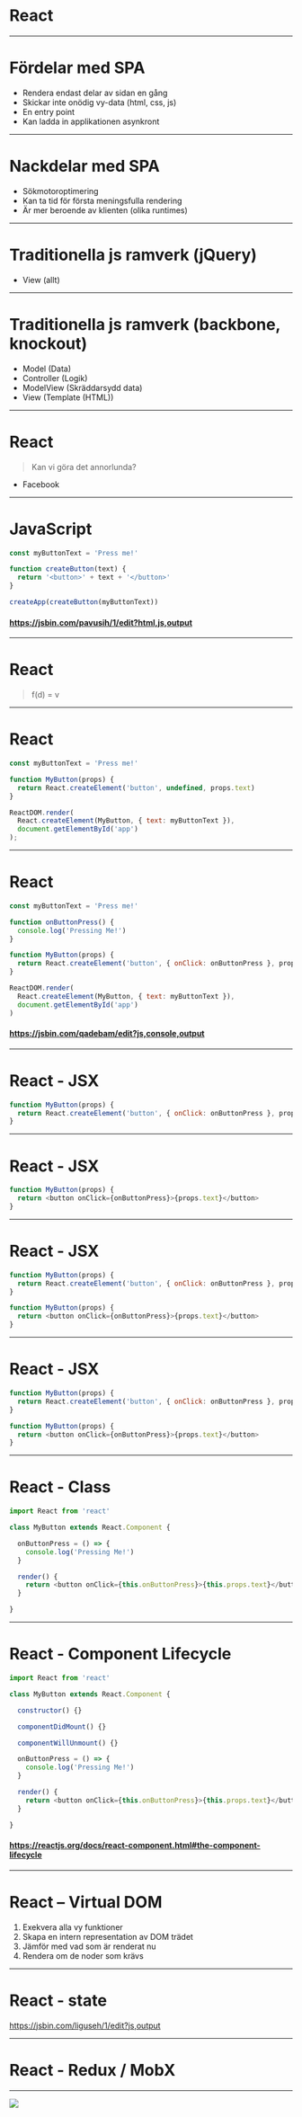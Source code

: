 # React

---

# Fördelar med SPA

- Rendera endast delar av sidan en gång
- Skickar inte onödig vy-data (html, css, js)
- En entry point
- Kan ladda in applikationen asynkront

---

# Nackdelar med SPA

- Sökmotoroptimering
- Kan ta tid för första meningsfulla rendering
- Är mer beroende av klienten (olika runtimes)

---

# Traditionella js ramverk (jQuery)

- View (allt)

---

# Traditionella js ramverk (backbone, knockout)

- Model (Data)
- Controller (Logik)
- ModelView (Skräddarsydd data)
- View (Template (HTML))

---

# React

> Kan vi göra det annorlunda?
- Facebook

---

# JavaScript

```js
const myButtonText = 'Press me!'

function createButton(text) {
  return '<button>' + text + '</button>'
}

createApp(createButton(myButtonText))

```
#### https://jsbin.com/pavusih/1/edit?html,js,output

---

# React

> f(d) = v

---

# React

```js
const myButtonText = 'Press me!'

function MyButton(props) {
  return React.createElement('button', undefined, props.text)
}

ReactDOM.render(
  React.createElement(MyButton, { text: myButtonText }),
  document.getElementById('app')
);
```

---

# React

```js
const myButtonText = 'Press me!'

function onButtonPress() {
  console.log('Pressing Me!')
}

function MyButton(props) {
  return React.createElement('button', { onClick: onButtonPress }, props.text)
}

ReactDOM.render(
  React.createElement(MyButton, { text: myButtonText }),
  document.getElementById('app')
)
```

#### https://jsbin.com/qadebam/edit?js,console,output

---

# React - JSX

```js
function MyButton(props) {
  return React.createElement('button', { onClick: onButtonPress }, props.text)
}
```

---

# React - JSX

```js
function MyButton(props) {
  return <button onClick={onButtonPress}>{props.text}</button>
}
```

---

# React - JSX

```js
function MyButton(props) {
  return React.createElement('button', { onClick: onButtonPress }, props.text)
}
```

```js
function MyButton(props) {
  return <button onClick={onButtonPress}>{props.text}</button>
}
```

---

# React - JSX

```js
function MyButton(props) {
  return React.createElement('button', { onClick: onButtonPress }, props.text)
}
```

```js
function MyButton(props) {
  return <button onClick={onButtonPress}>{props.text}</button>
}
```

---

# React - Class

```js
import React from 'react'

class MyButton extends React.Component {

  onButtonPress = () => {
    console.log('Pressing Me!')
  }

  render() {
    return <button onClick={this.onButtonPress}>{this.props.text}</button>
  }

}
```

---

# React - Component Lifecycle

```js
import React from 'react'

class MyButton extends React.Component {

  constructor() {}

  componentDidMount() {}

  componentWillUnmount() {}

  onButtonPress = () => {
    console.log('Pressing Me!')
  }

  render() {
    return <button onClick={this.onButtonPress}>{this.props.text}</button>
  }

}
```
#### https://reactjs.org/docs/react-component.html#the-component-lifecycle

---

# React – Virtual DOM

1. Exekvera alla vy funktioner
2. Skapa en intern representation av DOM trädet
3. Jämför med vad som är renderat nu
4. Rendera om de noder som krävs

---

# React - state 

https://jsbin.com/liguseh/1/edit?js,output

---

# React - Redux / MobX

---

![](https://media.giphy.com/media/TqRkEhK7Dnv6U/giphy.gif)
